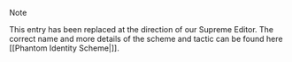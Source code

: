 > [!NOTE]
> This entry has been replaced at the direction of our Supreme Editor. The correct name and more details of the scheme and tactic can be found here [[Phantom Identity Scheme|]].
